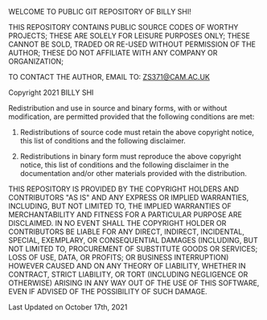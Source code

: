 WELCOME TO PUBLIC GIT REPOSITORY OF BILLY SHI!

THIS REPOSITORY CONTAINS PUBLIC SOURCE CODES OF WORTHY PROJECTS;
THESE ARE SOLELY FOR LEISURE PURPOSES ONLY;
THESE CANNOT BE SOLD, TRADED OR RE-USED WITHOUT PERMISSION OF THE AUTHOR;
THESE DO NOT AFFILIATE WITH ANY COMPANY OR ORGANIZATION;

TO CONTACT THE AUTHOR, EMAIL TO: ZS371@CAM.AC.UK

Copyright 2021 BILLY SHI

Redistribution and use in source and binary forms, with or without modification, are permitted provided that the following conditions are met:

1. Redistributions of source code must retain the above copyright notice, this list of conditions and the following disclaimer.

2. Redistributions in binary form must reproduce the above copyright notice, this list of conditions and the following disclaimer in the documentation and/or other materials provided with the distribution.

THIS REPOSITORY IS PROVIDED BY THE COPYRIGHT HOLDERS AND CONTRIBUTORS "AS IS" AND ANY EXPRESS OR IMPLIED WARRANTIES, INCLUDING, BUT NOT LIMITED TO, THE IMPLIED WARRANTIES OF MERCHANTABILITY AND FITNESS FOR A PARTICULAR PURPOSE ARE DISCLAIMED. IN NO EVENT SHALL THE COPYRIGHT HOLDER OR CONTRIBUTORS BE LIABLE FOR ANY DIRECT, INDIRECT, INCIDENTAL, SPECIAL, EXEMPLARY, OR CONSEQUENTIAL DAMAGES (INCLUDING, BUT NOT LIMITED TO, PROCUREMENT OF SUBSTITUTE GOODS OR SERVICES; LOSS OF USE, DATA, OR PROFITS; OR BUSINESS INTERRUPTION) HOWEVER CAUSED AND ON ANY THEORY OF LIABILITY, WHETHER IN CONTRACT, STRICT LIABILITY, OR TORT (INCLUDING NEGLIGENCE OR OTHERWISE) ARISING IN ANY WAY OUT OF THE USE OF THIS SOFTWARE, EVEN IF ADVISED OF THE POSSIBILITY OF SUCH DAMAGE.

Last Updated on October 17th, 2021
